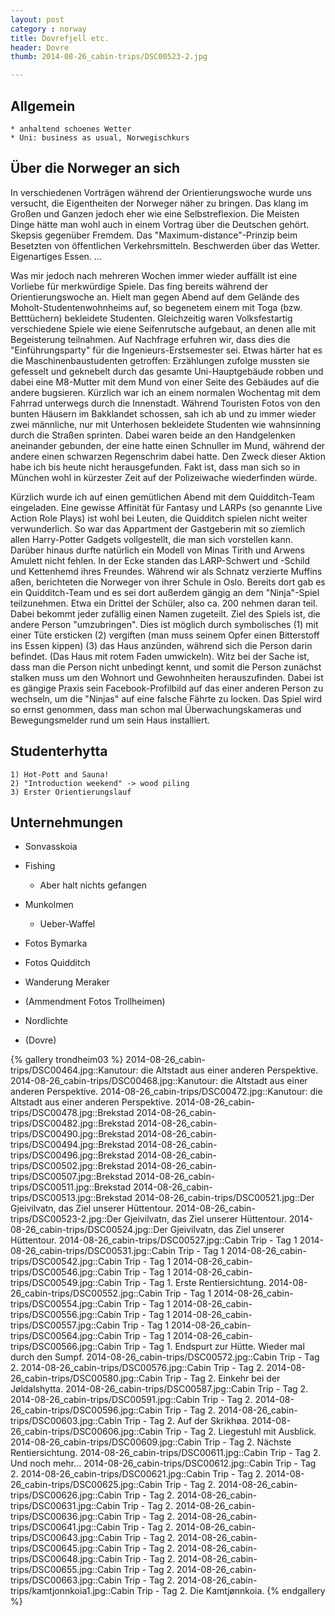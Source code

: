 ```yaml
---
layout: post
category : norway
title: Dovrefjell etc.  
header: Dovre
thumb: 2014-08-26_cabin-trips/DSC00523-2.jpg

---
```


## Allgemein
    * anhaltend schoenes Wetter
    * Uni: business as usual, Norwegischkurs

## Über die Norweger an sich
In verschiedenen Vorträgen während der Orientierungswoche wurde uns versucht, die Eigentheiten der Norweger näher zu bringen. Das klang im Großen und Ganzen jedoch eher wie eine Selbstreflexion. Die Meisten Dinge hätte man wohl auch in einem Vortrag über die Deutschen gehört. Skepsis gegenüber Fremdem. Das "Maximum-distance"-Prinzip beim Besetzten von öffentlichen Verkehrsmitteln. Beschwerden über das Wetter. Eigenartiges Essen. ... 

Was mir jedoch nach mehreren Wochen immer wieder auffällt ist eine Vorliebe für merkwürdige Spiele. Das fing bereits während der Orientierungswoche an. Hielt man gegen Abend auf dem Gelände des Moholt-Studentenwohnheims auf, so begenetem einem mit Toga (bzw. Betttüchern) bekleidete Studenten. Gleichzeitig waren Volksfestartig verschiedene Spiele wie eiene Seifenrutsche aufgebaut, an denen alle mit Begeisterung teilnahmen. Auf Nachfrage erfuhren wir, dass dies die "Einführungsparty" für
die Ingenieurs-Erstsemester sei. Etwas härter hat es die Maschinenbaustudenten getroffen: Erzählungen zufolge mussten sie gefesselt und geknebelt durch das gesamte Uni-Hauptgebäude robben und dabei eine M8-Mutter mit dem Mund von einer Seite des Gebäudes auf die andere bugsieren. Kürzlich war ich an einem normalen Wochentag mit dem Fahrrad unterwegs durch die Innenstadt. Während Touristen Fotos von den bunten Häusern im Bakklandet schossen, sah ich ab und zu immer wieder zwei männliche,
nur mit Unterhosen bekleidete Studenten wie wahnsinning durch die Straßen sprinten. Dabei waren beide an den Handgelenken aneinander gebunden, der eine hatte einen Schnuller im Mund, während der andere einen schwarzen Regenschrim dabei hatte. Den Zweck dieser Aktion habe ich bis heute nicht herausgefunden. Fakt ist, dass man sich so in München wohl in kürzester Zeit auf der Polizeiwache wiederfinden würde. 

Kürzlich wurde ich auf einen gemütlichen Abend mit dem Quidditch-Team eingeladen. Eine gewisse Affinität für Fantasy und LARPs (so genannte Live Action Role Plays) ist wohl bei Leuten, die Quidditch spielen nicht weiter verwunderlich. So war das Appartment der Gastgeberin mit so ziemlich allen Harry-Potter Gadgets vollgestellt, die man sich vorstellen kann. Darüber hinaus durfte natürlich ein Modell von Minas Tirith und Arwens Amulett nicht fehlen. In der Ecke standen das LARP-Schwert und
-Schild und Kettenhemd ihres Freundes. Während wir als Schnatz verzierte Muffins aßen,
berichteten die Norweger von ihrer Schule in Oslo. Bereits dort gab es ein Quidditch-Team und es sei dort außerdem gängig an dem "Ninja"-Spiel teilzunehmen. Etwa ein Drittel der Schüler, also ca. 200 nehmen daran teil. Dabei bekommt jeder zufällig einen Namen zugeteilt. Ziel des Spiels ist, die andere Person "umzubringen". Dies ist möglich durch symbolisches (1) mit einer Tüte ersticken (2) vergiften (man muss seinem Opfer einen Bitterstoff ins Essen kippen) (3) das Haus anzünden,
während sich die Person darin befindet. (Das Haus mit rotem Faden umwickeln). Witz bei der Sache ist, dass man die Person nicht unbedingt kennt, und somit die Person zunächst stalken muss um den Wohnort und Gewohnheiten herauszufinden. Dabei ist es gängige Praxis sein Facebook-Profilbild auf das einer anderen Person zu wechseln, um die "Ninjas" auf eine falsche Fährte zu locken. Das Spiel wird so ernst genommen, dass man schon mal Überwachungskameras und Bewegungsmelder rund um sein
Haus installiert. 



## Studenterhytta
    1) Hot-Pott and Sauna!
    2) "Introduction weekend" -> wood piling
    3) Erster Orientierungslauf

## Unternehmungen
* Sonvasskoia 
* Fishing 
    * Aber halt nichts gefangen
* Munkolmen
    * Ueber-Waffel
* Fotos Bymarka
* Fotos Quidditch
* Wanderung Meraker
* (Ammendment Fotos Trollheimen)
* Nordlichte

* (Dovre)

{% gallery trondheim03 %}
2014-08-26_cabin-trips/DSC00464.jpg::Kanutour: die Altstadt aus einer anderen Perspektive. 
2014-08-26_cabin-trips/DSC00468.jpg::Kanutour: die Altstadt aus einer anderen Perspektive. 
2014-08-26_cabin-trips/DSC00472.jpg::Kanutour: die Altstadt aus einer anderen Perspektive. 
2014-08-26_cabin-trips/DSC00478.jpg::Brekstad
2014-08-26_cabin-trips/DSC00482.jpg::Brekstad
2014-08-26_cabin-trips/DSC00490.jpg::Brekstad
2014-08-26_cabin-trips/DSC00494.jpg::Brekstad
2014-08-26_cabin-trips/DSC00496.jpg::Brekstad
2014-08-26_cabin-trips/DSC00502.jpg::Brekstad
2014-08-26_cabin-trips/DSC00507.jpg::Brekstad
2014-08-26_cabin-trips/DSC00511.jpg::Brekstad
2014-08-26_cabin-trips/DSC00513.jpg::Brekstad
2014-08-26_cabin-trips/DSC00521.jpg::Der Gjeivilvatn, das Ziel unserer Hüttentour.
2014-08-26_cabin-trips/DSC00523-2.jpg::Der Gjeivilvatn, das Ziel unserer Hüttentour.
2014-08-26_cabin-trips/DSC00524.jpg::Der Gjeivilvatn, das Ziel unserer Hüttentour.
2014-08-26_cabin-trips/DSC00527.jpg::Cabin Trip - Tag 1
2014-08-26_cabin-trips/DSC00531.jpg::Cabin Trip - Tag 1
2014-08-26_cabin-trips/DSC00542.jpg::Cabin Trip - Tag 1
2014-08-26_cabin-trips/DSC00546.jpg::Cabin Trip - Tag 1
2014-08-26_cabin-trips/DSC00549.jpg::Cabin Trip - Tag 1. Erste Rentiersichtung. 
2014-08-26_cabin-trips/DSC00552.jpg::Cabin Trip - Tag 1
2014-08-26_cabin-trips/DSC00554.jpg::Cabin Trip - Tag 1
2014-08-26_cabin-trips/DSC00556.jpg::Cabin Trip - Tag 1
2014-08-26_cabin-trips/DSC00557.jpg::Cabin Trip - Tag 1
2014-08-26_cabin-trips/DSC00564.jpg::Cabin Trip - Tag 1
2014-08-26_cabin-trips/DSC00566.jpg::Cabin Trip - Tag 1. Endspurt zur Hütte. Wieder mal durch den Sumpf. 
2014-08-26_cabin-trips/DSC00572.jpg::Cabin Trip - Tag 2.
2014-08-26_cabin-trips/DSC00576.jpg::Cabin Trip - Tag 2.
2014-08-26_cabin-trips/DSC00580.jpg::Cabin Trip - Tag 2. Einkehr bei der Jøldalshytta.
2014-08-26_cabin-trips/DSC00587.jpg::Cabin Trip - Tag 2.
2014-08-26_cabin-trips/DSC00591.jpg::Cabin Trip - Tag 2.
2014-08-26_cabin-trips/DSC00596.jpg::Cabin Trip - Tag 2.
2014-08-26_cabin-trips/DSC00603.jpg::Cabin Trip - Tag 2. Auf der Skrikhøa.
2014-08-26_cabin-trips/DSC00606.jpg::Cabin Trip - Tag 2. Liegestuhl mit Ausblick. 
2014-08-26_cabin-trips/DSC00609.jpg::Cabin Trip - Tag 2. Nächste Rentiersichtung. 
2014-08-26_cabin-trips/DSC00611.jpg::Cabin Trip - Tag 2. Und noch mehr...
2014-08-26_cabin-trips/DSC00612.jpg::Cabin Trip - Tag 2.
2014-08-26_cabin-trips/DSC00621.jpg::Cabin Trip - Tag 2.
2014-08-26_cabin-trips/DSC00625.jpg::Cabin Trip - Tag 2.
2014-08-26_cabin-trips/DSC00626.jpg::Cabin Trip - Tag 2.
2014-08-26_cabin-trips/DSC00631.jpg::Cabin Trip - Tag 2.
2014-08-26_cabin-trips/DSC00636.jpg::Cabin Trip - Tag 2.
2014-08-26_cabin-trips/DSC00641.jpg::Cabin Trip - Tag 2.
2014-08-26_cabin-trips/DSC00643.jpg::Cabin Trip - Tag 2.
2014-08-26_cabin-trips/DSC00645.jpg::Cabin Trip - Tag 2.
2014-08-26_cabin-trips/DSC00648.jpg::Cabin Trip - Tag 2.
2014-08-26_cabin-trips/DSC00655.jpg::Cabin Trip - Tag 2.
2014-08-26_cabin-trips/DSC00663.jpg::Cabin Trip - Tag 2.
2014-08-26_cabin-trips/kamtjonnkoia1.jpg::Cabin Trip - Tag 2. Die Kamtjønnkoia.
{% endgallery %}
